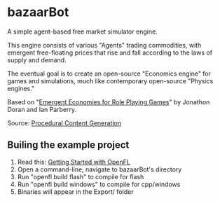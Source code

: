 bazaarBot
=========

A simple agent-based free market simulator engine. 

This engine consists of various "Agents" trading commodities, with emergent free-floating prices that rise and fall according to the laws of supply and demand. 

The eventual goal is to create an open-source "Economics engine" for games and simulations, much like contemporary open-source "Physics engines."

Based on "[Emergent Economies for Role Playing Games](http://larc.unt.edu/techreports/LARC-2010-03.pdf)" by Jonathon Doran and Ian Parberry.

Source: [Procedural Content Generation](http://larc.unt.edu/ian/research/content/)
	
Builing the example project
---------------------------

1. Read this: [Getting Started with OpenFL](https://github.com/openfl/openfl/wiki/Get-Started)
2. Open a command-line, navigate to bazaarBot's directory
3. Run "openfl build flash" to compile for flash
4. Run "openfl build windows" to compile for cpp/windows
5. Binaries will appear in the Export/ folder

